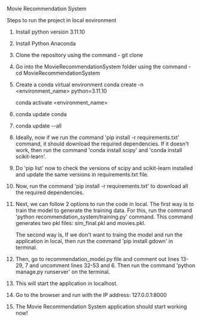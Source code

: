 Movie Recommendation System

Steps to run the project in local environment
1. Install python version 3.11.10
2. Install Python Anaconda
3. Clone the repository using the command - git clone
4. Go into the MovieRecommendationSystem folder using the command - cd MovieRecommendationSystem
5. Create a conda virtual environment
   conda create -n <environment_name> python=3.11.10
   
   conda activate <environment_name>
7. conda update conda
8. conda update --all
9. Ideally, now if we run the command 'pip install -r requirements.txt' command, it should download the required dependencies. If it doesn't work, then run the command 'conda install scipy' and 'conda install scikit-learn'.
10. Do 'pip list' now to check the versions of scipy and scikit-learn installed and update the same versions in requirements.txt file.
11. Now, run the command 'pip install -r requirements.txt' to download all the required dependencies.
12. Next, we can follow 2 options to run the code in local.
    The first way is to train the model to generate the training data. For this, run the command 'python recommendation_system/training.py' command. This command generates two pkl files: sim_final.pkl and movies.pkl.
    
    The second way is, If we don't want to traing the model and run the application in local, then run the command 'pip install gdown' in terminal.
14. Then, go to recommendation_model.py file and comment out lines 13-29, 7 and uncomment lines 32-53 and 6. Then run the command 'python manage.py runserver' on the terminal.
15. This will start the application in localhost.
16. Go to the browser and run with the IP address: 127.0.0.1:8000
17. The Movie Recommendation System application should start working now!
